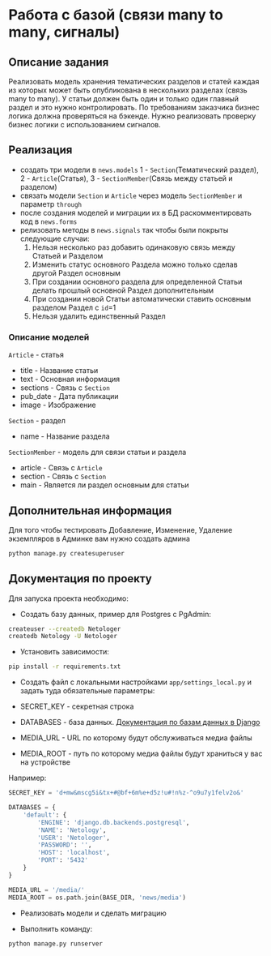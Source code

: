 
# Работа с базой (связи many to many, сигналы)

## Описание задания

Реализовать модель хранения тематических разделов и статей каждая из которых может быть опубликована
в нескольких разделах (связь many to many). У статьи должен быть один и только один главный раздел и
это нужно контролировать. По требованиям заказчика бизнес логика должна проверяться на бэкенде.
Нужно реализовать проверку бизнес логики с использованием сигналов.


## Реализация

* создать три модели в `news.models`  1 - `Section`(Тематический раздел), 2 - `Article`(Статья), 3 - `SectionMember`(Связь между статьей и разделом)
* связать модели `Section` и `Article` через модель `SectionMember` и параметр `through`
* после создания моделей и миграции их в БД раскомментировать код в `news.forms`
* релизовать методы в `news.signals` так чтобы были покрыты следующие случаи:
    1) Нельзя несколько раз добавить одинаковую связь между Статьей и Разделом
    2) Изменить статус основного Раздела можно только сделав другой Раздел основным
    3) При создании основного раздела для определенной Cтатьи делать прошлый основной Раздел дополнительным
    4) При создании новой Статьи автоматически ставить основным разделом Раздел с `id`=1
    5) Нельзя удалить единственный Раздел

### Описание моделей

`Article` - статья
* title - Название статьи
* text - Основная информация
* sections - Связь с `Section`
* pub_date - Дата публикации
* image - Изображение

`Section` - раздел
* name - Название раздела

`SectionMember` - модель для связи статьи и раздела
* article - Связь с `Article`
* section - Связь с `Section`
* main - Является ли раздел основным для статьи

## Дополнительная информация

Для того чтобы тестировать Добавление, Изменение, Удаление экземпляров в Админке вам нужно создать админа

```bash
python manage.py createsuperuser
```

## Документация по проекту

Для запуска проекта необходимо:

* Создать базу данных, пример для Postgres с PgAdmin:

```bash
createuser --createdb Netologer
createdb Netology -U Netologer
```

* Установить зависимости:

```bash
pip install -r requirements.txt
```

* Создать файл с локальными настройками `app/settings_local.py`
и задать туда обязательные параметры:

* SECRET_KEY - секретная строка
* DATABASES - база данных. [Документация по базам данных в Django](https://docs.djangoproject.com/en/2.1/ref/databases/#connecting-to-the-database)
* MEDIA_URL - URL по которому будут обслуживаться медиа файлы
* MEDIA_ROOT - путь по которому медиа файлы будут храниться у вас на устройстве

Например:

```python
SECRET_KEY = 'd+mw&mscg5i&tx+#@bf+6m%e+d5z!u#!n%z-^o9u7y1felv2o&'

DATABASES = {
    'default': {
        'ENGINE': 'django.db.backends.postgresql',
        'NAME': 'Netology',
        'USER': 'Netologer',
        'PASSWORD': '',
        'HOST': 'localhost',
        'PORT': '5432'
    }
}

MEDIA_URL = '/media/'
MEDIA_ROOT = os.path.join(BASE_DIR, 'news/media')
```

* Реализовать модели и сделать миграцию

* Выполнить команду:

```bash
python manage.py runserver
```